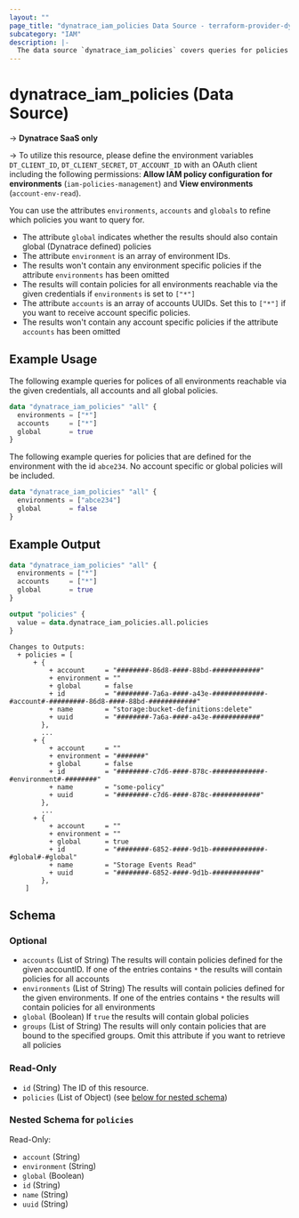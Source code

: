 ```yaml
---
layout: ""
page_title: "dynatrace_iam_policies Data Source - terraform-provider-dynatrace"
subcategory: "IAM"
description: |-
  The data source `dynatrace_iam_policies` covers queries for policies available with the given credentials.
---
```


# dynatrace_iam_policies (Data Source)

-> **Dynatrace SaaS only**

-> To utilize this resource, please define the environment variables `DT_CLIENT_ID`, `DT_CLIENT_SECRET`, `DT_ACCOUNT_ID` with an OAuth client including the following permissions: **Allow IAM policy configuration for environments** (`iam-policies-management`) and **View environments** (`account-env-read`).

You can use the attributes `environments`, `accounts` and `globals` to refine which policies you want to query for.
* The attribute `global` indicates whether the results should also contain global (Dynatrace defined) policies
* The attribute `environment` is an array of environment IDs.
* The results won't contain any environment specific policies if the attribute `environments` has been omitted
* The results will contain policies for all environments reachable via the given credentials if `environments` is set to `["*"]`
* The attribute `accounts` is an array of accounts UUIDs. Set this to `["*"]` if you want to receive account specific policies.
* The results won't contain any account specific policies if the attribute `accounts` has been omitted
## Example Usage

The following example queries for polices of all environments reachable via the given credentials, all accounts and all global policies.
```terraform
data "dynatrace_iam_policies" "all" {
  environments = ["*"]
  accounts     = ["*"]
  global       = true
}
```
The following example queries for policies that are defined for the environment with the id `abce234`. No account specific or global policies will be included.
```terraform
data "dynatrace_iam_policies" "all" {
  environments = ["abce234"]
  global       = false
}
```

## Example Output
```terraform
data "dynatrace_iam_policies" "all" {
  environments = ["*"]
  accounts     = ["*"]
  global       = true
}

output "policies" {
  value = data.dynatrace_iam_policies.all.policies
}
```

```
Changes to Outputs:
  + policies = [
      + {
          + account     = "########-86d8-####-88bd-############"
          + environment = ""
          + global      = false
          + id          = "########-7a6a-####-a43e-#############-#account#-#########-86d8-####-88bd-############"      
          + name        = "storage:bucket-definitions:delete"
          + uuid        = "########-7a6a-####-a43e-############"
        },
        ...
      + {
          + account     = ""
          + environment = "#######"
          + global      = false
          + id          = "########-c7d6-####-878c-#############-#environment#-########"
          + name        = "some-policy"
          + uuid        = "########-c7d6-####-878c-############"
        }, 
        ...
      + {
          + account     = ""
          + environment = ""
          + global      = true
          + id          = "########-6852-####-9d1b-#############-#global#-#global"
          + name        = "Storage Events Read"
          + uuid        = "########-6852-####-9d1b-############"
        },               
    ]

```
<!-- schema generated by tfplugindocs -->
## Schema

### Optional

- `accounts` (List of String) The results will contain policies defined for the given accountID. If one of the entries contains `*` the results will contain policies for all accounts
- `environments` (List of String) The results will contain policies defined for the given environments. If one of the entries contains `*` the results will contain policies for all environments
- `global` (Boolean) If `true` the results will contain global policies
- `groups` (List of String) The results will only contain policies that are bound to the specified groups. Omit this attribute if you want to retrieve all policies

### Read-Only

- `id` (String) The ID of this resource.
- `policies` (List of Object) (see [below for nested schema](#nestedatt--policies))

<a id="nestedatt--policies"></a>
### Nested Schema for `policies`

Read-Only:

- `account` (String)
- `environment` (String)
- `global` (Boolean)
- `id` (String)
- `name` (String)
- `uuid` (String)